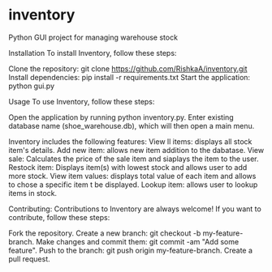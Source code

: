 # inventory
Python GUI project for managing warehouse stock

Installation To install Inventory, follow these steps:

Clone the repository: git clone https://github.com/RishkaA/inventory.git Install dependencies: pip install -r requirements.txt Start the application: python gui.py

Usage To use Inventory, follow these steps:

Open the application by running python inventory.py. Enter existing database name (shoe_warehouse.db), which will then open a main menu.

Inventory includes the following features:
View ll items: displays all stock item's details. Add new item: allows new item addition to the dabatase. View sale: Calculates the price of the sale item and siaplays the item to the user. Restock item: Displays item(s) with lowest stock and allows user to add more stock. View item values: displays total value of each item and allows to chose a specific item t be displayed. Lookup item: allows user to lookup items in stock. 

Contributing:
Contributions to Inventory are always welcome! If you want to contribute, follow these steps:

Fork the repository. Create a new branch: git checkout -b my-feature-branch. Make changes and commit them: git commit -am "Add some feature". Push to the branch: git push origin my-feature-branch. Create a pull request.
